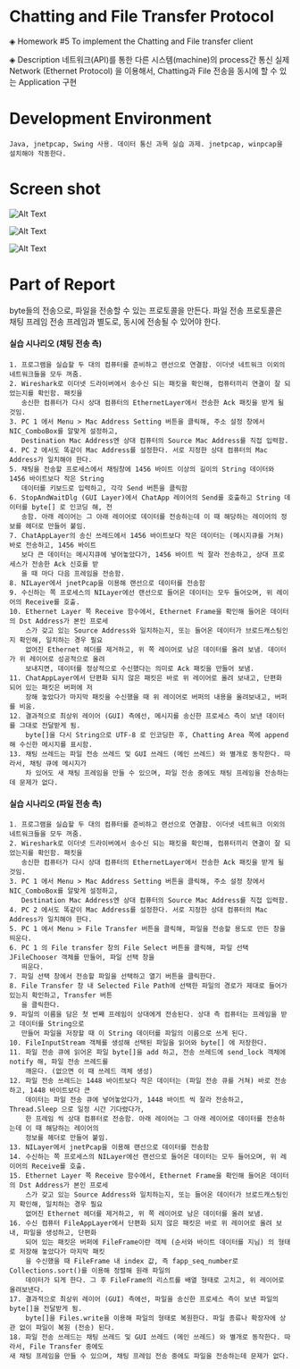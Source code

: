 # Chatting and File Transfer Protocol 

◈ Homework #5
To implement the Chatting and File transfer client

◈ Description
네트워크(API)를 통한 다른 시스템(machine)의 process간 통신
실제 Network (Ethernet Protocol) 을 이용해서,
Chatting과 File 전송을 동시에 할 수 있는 Application 구현


# Development Environment
```
Java, jnetpcap, Swing 사용. 데이터 통신 과목 실습 과제. jnetpcap, winpcap을 설치해야 작동한다.
```
# Screen shot

![Alt Text](https://github.com/jopemachine/Chatting-and-File-Transfer-Protocol/blob/master/screenshot1.png)

![Alt Text](https://github.com/jopemachine/Chatting-and-File-Transfer-Protocol/blob/master/screenshot2.png)

![Alt Text](https://github.com/jopemachine/Chatting-and-File-Transfer-Protocol/blob/master/screenshot3.png)



# Part of Report

byte들의 전송으로, 파일을 전송할 수 있는 프로토콜을 만든다. 파일 전송 프로토콜은 채팅 프레임 전송 프레임과 별도로,
동시에 전송될 수 있어야 한다.



#### 실습 시나리오 (채팅 전송 측)

```
1. 프로그램을 실습할 두 대의 컴퓨터를 준비하고 랜선으로 연결함. 이더넷 네트워크 이외의 네트워크들을 모두 꺼줌.
2. Wireshark로 이더넷 드라이버에서 송수신 되는 패킷을 확인해, 컴퓨터끼리 연결이 잘 되었는지를 확인함. 패킷을
   송신한 컴퓨터가 다시 상대 컴퓨터의 EthernetLayer에서 전송한 Ack 패킷을 받게 될 것임.
3. PC 1 에서 Menu > Mac Address Setting 버튼을 클릭해, 주소 설정 창에서 NIC_ComboBox를 알맞게 설정하고,
   Destination Mac Address엔 상대 컴퓨터의 Source Mac Address를 직접 입력함.
4. PC 2 에서도 똑같이 Mac Address를 설정한다. 서로 지정한 상대 컴퓨터의 Mac Address가 일치해야 한다.
5. 채팅을 전송할 프로세스에서 채팅창에 1456 바이트 이상의 길이의 String 데이터와 1456 바이트보다 작은 String
   데이터를 키보드로 입력하고, 각각 Send 버튼을 클릭함
6. StopAndWaitDlg (GUI Layer)에서 ChatApp 레이어의 Send를 호출하고 String 데이터를 byte[] 로 인코딩 해, 전
   송함. 아래 레이어는 그 아래 레이어로 데이터를 전송하는데 이 때 해당하는 레이어의 정보를 헤더로 만들어 붙임.
7. ChatAppLayer의 송신 쓰레드에서 1456 바이트보다 작은 데이터는 (메시지큐를 거쳐) 바로 전송하고, 1456 바이트
   보다 큰 데이터는 메시지큐에 넣어놓았다가, 1456 바이트 씩 잘라 전송하고, 상대 프로세스가 전송한 Ack 신호를 받
   을 때 마다 다음 프레임을 전송함.
8. NILayer에서 jnetPcap을 이용해 랜선으로 데이터를 전송함
9. 수신하는 쪽 프로세스의 NILayer에선 랜선으로 들어온 데이터는 모두 들어오며, 위 레이어의 Receive를 호출.
10. Ethernet Layer 쪽 Receive 함수에서, Ethernet Frame을 확인해 들어온 데이터의 Dst Address가 본인 프로세
    스가 갖고 있는 Source Address와 일치하는지, 또는 들어온 데이터가 브로드캐스팅인지 확인해, 일치하는 경우 필요
    없어진 Ethernet 헤더를 제거하고, 위 쪽 레이어로 남은 데이터를 올려 보냄. 데이터가 위 레이어로 성공적으로 올려
    보내지면, 데이터를 정상적으로 수신했다는 의미로 Ack 패킷을 만들어 보냄.
11. ChatAppLayer에서 단편화 되지 않은 패킷은 바로 위 레이어로 올려 보내고, 단편화 되어 있는 패킷은 버퍼에 저
    장해 놓았다가 마지막 패킷을 수신했을 때 위 레이어로 버퍼의 내용을 올려보내고, 버퍼를 비움.
12. 결과적으로 최상위 레이어 (GUI) 측에선, 메시지를 송신한 프로세스 측이 보낸 데이터를 그대로 전달받게 됨.
    byte[]을 다시 String으로 UTF-8 로 인코딩한 후, Chatting Area 쪽에 append 해 수신한 메시지를 표시함.
13. 채팅 쓰레드는 파일 전송 쓰레드 및 GUI 쓰레드 (메인 쓰레드) 와 별개로 동작한다. 따라서, 채팅 큐에 메시지가
    차 있어도 새 채팅 프레임을 만들 수 있으며, 파일 전송 중에도 채팅 프레임을 전송하는데 문제가 없다.
```



#### 실습 시나리오 (파일 전송 측)

```
1. 프로그램을 실습할 두 대의 컴퓨터를 준비하고 랜선으로 연결함. 이더넷 네트워크 이외의 네트워크들을 모두 꺼줌.
2. Wireshark로 이더넷 드라이버에서 송수신 되는 패킷을 확인해, 컴퓨터끼리 연결이 잘 되었는지를 확인함. 패킷을
   송신한 컴퓨터가 다시 상대 컴퓨터의 EthernetLayer에서 전송한 Ack 패킷을 받게 될 것임.
3. PC 1 에서 Menu > Mac Address Setting 버튼을 클릭해, 주소 설정 창에서 NIC_ComboBox를 알맞게 설정하고,
   Destination Mac Address엔 상대 컴퓨터의 Source Mac Address를 직접 입력함.
4. PC 2 에서도 똑같이 Mac Address를 설정한다. 서로 지정한 상대 컴퓨터의 Mac Address가 일치해야 한다.
5. PC 1 에서 Menu > File Transfer 버튼을 클릭해, 파일을 전송할 용도로 만든 창을 띄운다.
6. PC 1 의 File transfer 창의 File Select 버튼을 클릭해, 파일 선택 JFileChooser 객체를 만들어, 파일 선택 창을
   띄운다.
7. 파일 선택 창에서 전송할 파일을 선택하고 열기 버튼을 클릭한다.
8. File Transfer 창 내 Selected File Path에 선택한 파일의 경로가 제대로 들어가 있는지 확인하고, Transfer 버튼
   을 클릭한다.
9. 파일의 이름을 담은 첫 번째 프레임이 상대에게 전송된다. 상대 측 컴퓨터는 프레임을 받고 데이터를 String으로
   만들어 파일을 저장할 때 이 String 데이터를 파일의 이름으로 쓰게 된다.
10. FileInputStream 객체를 생성해 선택된 파일을 읽어와 byte[] 에 저장한다.
11. 파일 전송 큐에 읽어온 파일 byte[]을 add 하고, 전송 쓰레드에 send_lock 객체에 notify 해, 파일 전송 쓰레드를
    깨운다. (없으면 이 때 쓰레드 객체 생성)
12. 파일 전송 쓰레드는 1448 바이트보다 작은 데이터는 (파일 전송 큐를 거쳐) 바로 전송하고, 1448 바이트보다 큰
    데이터는 파일 전송 큐에 넣어놓았다가, 1448 바이트 씩 잘라 전송하고, Thread.Sleep 으로 일정 시간 기다렸다가,
    한 프레임 씩 상대 컴퓨터로 전송함. 아래 레이어는 그 아래 레이어로 데이터를 전송하는데 이 때 해당하는 레이어의
    정보를 헤더로 만들어 붙임.
13. NILayer에서 jnetPcap을 이용해 랜선으로 데이터를 전송함
14. 수신하는 쪽 프로세스의 NILayer에선 랜선으로 들어온 데이터는 모두 들어오며, 위 레이어의 Receive를 호출.
15. Ethernet Layer 쪽 Receive 함수에서, Ethernet Frame을 확인해 들어온 데이터의 Dst Address가 본인 프로세
    스가 갖고 있는 Source Address와 일치하는지, 또는 들어온 데이터가 브로드캐스팅인지 확인해, 일치하는 경우 필요
    없어진 Ethernet 헤더를 제거하고, 위 쪽 레이어로 남은 데이터를 올려 보냄.
16. 수신 컴퓨터 FileAppLayer에서 단편화 되지 않은 패킷은 바로 위 레이어로 올려 보내, 파일을 생성하고, 단편화
    되어 있는 패킷은 버퍼에 FileFrame이란 객체 (순서와 바이트 데이터를 지님) 의 형태로 저장해 놓았다가 마지막 패킷
    을 수신했을 때 FileFrame 내 index 값, 즉 fapp_seq_number로 Collections.sort()를 이용해 정렬해 원래 파일의
    데이터가 되게 한다. 그 후 FileFrame의 리스트를 배열 형태로 고치고, 위 레이어로 올려보낸다.
17. 결과적으로 최상위 레이어 (GUI) 측에선, 파일을 송신한 프로세스 측이 보낸 파일의 byte[]을 전달받게 됨.
    byte[]을 Files.write을 이용해 파일의 형태로 복원한다. 파일 종류나 확장자에 상관 없이 파일이 복원 (전송) 된다.
18. 파일 전송 쓰레드는 채팅 쓰레드 및 GUI 쓰레드 (메인 쓰레드) 와 별개로 동작한다. 따라서, File Transfer 중에도
새 채팅 프레임을 만들 수 있으며, 채팅 프레임 전송 중에도 파일을 전송하는데 문제가 없다.
```

